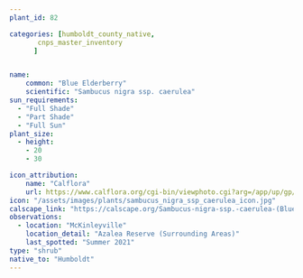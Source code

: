 ```yaml
---
plant_id: 82

categories: [humboldt_county_native,
       cnps_master_inventory
      ]


name: 
    common: "Blue Elderberry"   
    scientific: "Sambucus nigra ssp. caerulea" 
sun_requirements:
  - "Full Shade"
  - "Part Shade"
  - "Full Sun"
plant_size:
  - height: 
    - 20
    - 30

icon_attribution: 
    name: "Calflora"
    url: https://www.calflora.org/cgi-bin/viewphoto.cgi?arg=/app/up/gp/40/8093.jpg
icon: "/assets/images/plants/sambucus_nigra_ssp_caerulea_icon.jpg" 
calscape_link: "https://calscape.org/Sambucus-nigra-ssp.-caerulea-(Blue-Elderberry)"
observations: 
  - location: "McKinleyville"
    location_detail: "Azalea Reserve (Surrounding Areas)"
    last_spotted: "Summer 2021"
type: "shrub"
native_to: "Humboldt"
---
```



